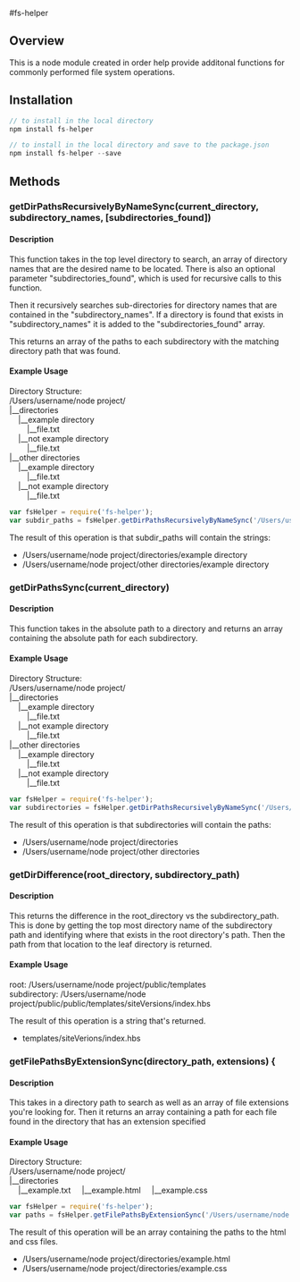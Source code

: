 #fs-helper

## Overview

This is a node module created in order help provide additonal functions for commonly performed file system operations.

## Installation
```javascript
// to install in the local directory
npm install fs-helper

// to install in the local directory and save to the package.json
npm install fs-helper --save
```

## Methods

### getDirPathsRecursivelyByNameSync(current_directory, subdirectory_names, [subdirectories_found])
#### Description
This function takes in the top level directory to search, an array of directory names that are the desired name to be located. There is also an optional parameter "subdirectories_found", which is used for recursive calls to this function. 

Then it recursively searches sub-directories for directory names that are contained in the "subdirectory_names". If a directory is found that exists in "subdirectory_names" it is added to the "subdirectories_found" array.

This returns an array of the paths to each subdirectory with the matching directory path that was found.

#### Example Usage
Directory Structure:  
/Users/username/node project/  
|__directories  
&nbsp;&nbsp;&nbsp;&nbsp;|__example directory  
&nbsp;&nbsp;&nbsp;&nbsp;&nbsp;&nbsp;&nbsp;&nbsp;|__file.txt  
&nbsp;&nbsp;&nbsp;&nbsp;|__not example directory  
&nbsp;&nbsp;&nbsp;&nbsp;&nbsp;&nbsp;&nbsp;&nbsp;|__file.txt  
|__other directories  
&nbsp;&nbsp;&nbsp;&nbsp;|__example directory  
&nbsp;&nbsp;&nbsp;&nbsp;&nbsp;&nbsp;&nbsp;&nbsp;|__file.txt  
&nbsp;&nbsp;&nbsp;&nbsp;|__not example directory  
&nbsp;&nbsp;&nbsp;&nbsp;&nbsp;&nbsp;&nbsp;&nbsp;|__file.txt  

```javascript
var fsHelper = require('fs-helper');
var subdir_paths = fsHelper.getDirPathsRecursivelyByNameSync('/Users/username/node project/', ['example directory']);
```

The result of this operation is that subdir_paths will contain the strings:  
- /Users/username/node project/directories/example directory
- /Users/username/node project/other directories/example directory
 
### getDirPathsSync(current_directory)
#### Description
This function takes in the absolute path to a directory and returns an array containing the absolute path for each subdirectory.

#### Example Usage
Directory Structure:  
/Users/username/node project/  
|__directories  
&nbsp;&nbsp;&nbsp;&nbsp;|__example directory  
&nbsp;&nbsp;&nbsp;&nbsp;&nbsp;&nbsp;&nbsp;&nbsp;|__file.txt  
&nbsp;&nbsp;&nbsp;&nbsp;|__not example directory  
&nbsp;&nbsp;&nbsp;&nbsp;&nbsp;&nbsp;&nbsp;&nbsp;|__file.txt  
|__other directories  
&nbsp;&nbsp;&nbsp;&nbsp;|__example directory  
&nbsp;&nbsp;&nbsp;&nbsp;&nbsp;&nbsp;&nbsp;&nbsp;|__file.txt  
&nbsp;&nbsp;&nbsp;&nbsp;|__not example directory  
&nbsp;&nbsp;&nbsp;&nbsp;&nbsp;&nbsp;&nbsp;&nbsp;|__file.txt  

```javascript
var fsHelper = require('fs-helper');
var subdirectories = fsHelper.getDirPathsRecursivelyByNameSync('/Users/username/node project')
```

The result of this operation is that subdirectories will contain the paths:
- /Users/username/node project/directories
- /Users/username/node project/other directories

### getDirDifference(root_directory, subdirectory_path)
#### Description
This returns the difference in the root_directory vs the subdirectory_path. This is done by getting the top most directory name of the subdirectory path and identifying where that exists in the root directory's path. Then the path from that location to the leaf directory is returned.

#### Example Usage
root: /Users/username/node project/public/templates  
subdirectory: /Users/username/node project/public/public/templates/siteVersions/index.hbs  

The result of this operation is a string that's returned.
- templates/siteVerions/index.hbs

### getFilePathsByExtensionSync(directory_path, extensions) {
#### Description
This takes in a directory path to search as well as an array of file extensions you're looking for. Then it returns an array containing a path for each file found in the directory that has an extension specified

#### Example Usage
Directory Structure:  
/Users/username/node project/  
|__directories  
&nbsp;&nbsp;&nbsp;&nbsp;|__example.txt
&nbsp;&nbsp;&nbsp;&nbsp;|__example.html
&nbsp;&nbsp;&nbsp;&nbsp;|__example.css
  
```javascript
var fsHelper = require('fs-helper');
var paths = fsHelper.getFilePathsByExtensionSync('/Users/username/node project/directories', ['html', 'css']);
```

The result of this operation will be an array containing the paths to the html and css files.
- /Users/username/node project/directories/example.html
- /Users/username/node project/directories/example.css
